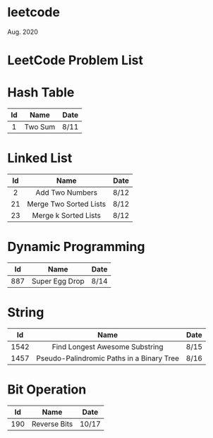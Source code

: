 # leetcode
Aug. 2020 

# LeetCode Problem List

# Hash Table

| Id | Name | Date |
|:---:| :------: | :----: |
| 1 | Two Sum | 8/11 |

# Linked List

| Id | Name | Date |
|:---:| :------: | :----: |
| 2 | Add Two Numbers | 8/12 |
| 21 | Merge Two Sorted Lists | 8/12 |
| 23 | Merge k Sorted Lists | 8/12 |

# Dynamic Programming

| Id | Name | Date |
|:---:| :------: | :----: |
| 887 | Super Egg Drop | 8/14 |

# String

| Id | Name | Date |
|:---:| :------: | :----: |
| 1542 | Find Longest Awesome Substring | 8/15 |
| 1457 | Pseudo-Palindromic Paths in a Binary Tree | 8/16 |

# Bit Operation
| Id | Name | Date |
|:---:| :------: | :----: |
| 190 | Reverse Bits | 10/17 |